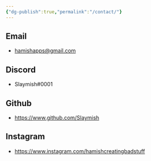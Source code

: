 ```yaml
---
{"dg-publish":true,"permalink":"/contact/"}
---
```



## Email
- hamishapps@gmail.com


## Discord
- Slaymish#0001


## Github
- https://www.github.com/Slaymish


## Instagram
- https://www.instagram.com/hamishcreatingbadstuff




